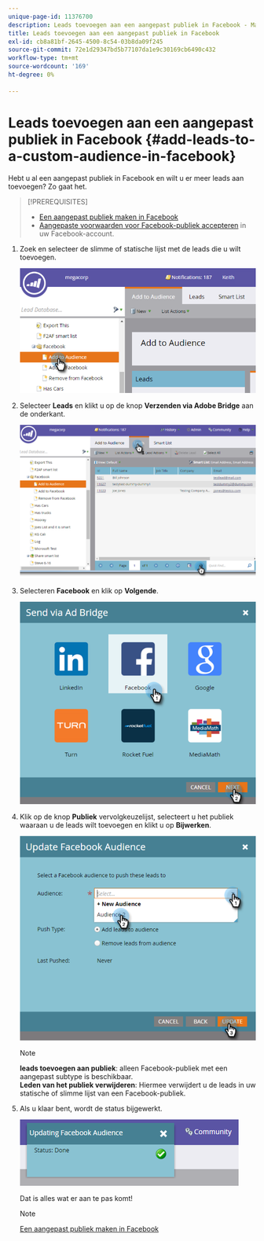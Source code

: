```yaml
---
unique-page-id: 11376700
description: Leads toevoegen aan een aangepast publiek in Facebook - Marketo Docs - Productdocumentatie
title: Leads toevoegen aan een aangepast publiek in Facebook
exl-id: cb8a81bf-2645-4500-8c54-03b8da09f245
source-git-commit: 72e1d29347bd5b77107da1e9c30169cb6490c432
workflow-type: tm+mt
source-wordcount: '169'
ht-degree: 0%

---
```


# Leads toevoegen aan een aangepast publiek in Facebook {#add-leads-to-a-custom-audience-in-facebook}

Hebt u al een aangepast publiek in Facebook en wilt u er meer leads aan toevoegen? Zo gaat het.

>[!PREREQUISITES]
>
>* [Een aangepast publiek maken in Facebook](/help/marketo/product-docs/demand-generation/facebook/create-a-custom-audience-in-facebook.md)
>* [Aangepaste voorwaarden voor Facebook-publiek accepteren](https://www.facebook.com/ads/manage/customaudiences/tos.php) in uw Facebook-account.
>


1. Zoek en selecteer de slimme of statische lijst met de leads die u wilt toevoegen.

   ![](assets/one.png)

1. Selecteer **Leads** en klikt u op de knop **Verzenden via Adobe Bridge** aan de onderkant.

   ![](assets/two-1.png)

1. Selecteren **Facebook** en klik op **Volgende**.

   ![](assets/three.png)

1. Klik op de knop **Publiek** vervolgkeuzelijst, selecteert u het publiek waaraan u de leads wilt toevoegen en klikt u op **Bijwerken**.

   ![](assets/4.png)

   >[!NOTE]
   >
   >**leads toevoegen aan publiek**: alleen Facebook-publiek met een aangepast subtype is beschikbaar.\
   >**Leden van het publiek verwijderen**: Hiermee verwijdert u de leads in uw statische of slimme lijst van een Facebook-publiek.

1. Als u klaar bent, wordt de status bijgewerkt.

   ![](assets/five-1.png)

   Dat is alles wat er aan te pas komt!

   >[!NOTE]
   >
   >[Een aangepast publiek maken in Facebook](/help/marketo/product-docs/demand-generation/facebook/create-a-custom-audience-in-facebook.md)
